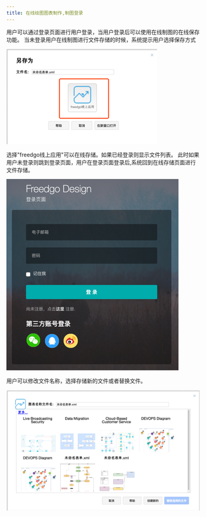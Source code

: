 ```yaml
---
title: 在线绘图图表制作,制图登录
---
```

用户可以通过登录页面进行用户登录，当用户登录后可以使用在线制图的在线保存功能。
当未登录用户在线制图进行文件存储的时候，系统提示用户选择保存方式

 ![存储文件页面](/public/themes/freedgo/login_draw.png "存储文件页面") 

选择"freedgo线上应用"可以在线存储。如果已经登录则显示文件列表。
此时如果用户未登录则跳到登录页面，用户在登录页面登录后,系统回到在线存储页面进行文件存储。


 ![存储文件页面](/public/themes/freedgo/login_draw1.png "存储文件页面") 

用户可以修改文件名称，选择存储新的文件或者替换文件。

 ![存储文件页面](/public/themes/freedgo/login_draw2.png "存储文件页面") 